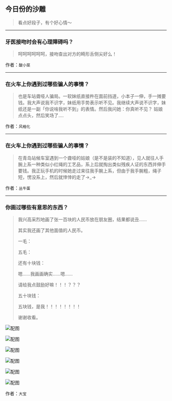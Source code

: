 ## 今日份的沙雕

> 看点好段子，有个好心情～


 
---

### 牙医接吻时会有心理障碍吗？

> 呵呵呵呵呵呵，接吻查出对方的畸形舌侧尖好么！


作者：`酸小菜`

---

### 在火车上你遇到过哪些骗人的事情？

> 也是车站聋哑人骗局。一软妹纸直接杵在面前挡道，小本子一伸，手一摊要钱。我大声说我不识字，妹纸用手势表示听不见。我继续大声说不识字，妹纸还是一副「你说啥我听不到」的表情。然后我问她：你真听不见？ 姑娘点点头，然后笑场了....


作者：`风格化`

---

### 在火车上你遇到过哪些骗人的事情？

> 在青岛站候车室遇到一个聋哑的姑娘（是不是装的不知道），见人就往人手腕上系一种类似小红绳的工艺品，系上后就掏出类似残疾人证的东西并伸手要钱。我正玩手机的时候她走过来往我手腕上系，但由于我手腕粗，绳子短，愣没系上，然后就悻悻的走了→_→


作者：`丛牛蛋`

---

### 你画过哪些有意思的东西？

> 我兴高采烈地画了张一百块的人民币放在朋友圈，结果都说丑……
> 
> 其实我还画了其他面值的人民币。
> 
> 一毛：
> 
> 五毛：
> 
> 还有十块钱：
> 
> 嗯……我画画确实……嗯……
> 
> 请给我点鼓励好嘛！！！？？？
> 
> 五十块钱：
> 
> 五块钱，是我！！！！！！！！
> 
> 谢谢收看。



![配图](http://pic3.zhimg.com/70/162028b6b6e70e09825adacef4a7c132_b.jpg)



![配图](http://pic2.zhimg.com/70/1f17f3352094ff3abecb2a638d981631_b.jpg)



![配图](http://pic1.zhimg.com/70/afbfb704f71316a0424a91bb42d70878_b.jpg)



![配图](http://pic2.zhimg.com/70/a3e4a00fd3a3769cf57ec745f2724c25_b.jpg)



![配图](http://pic4.zhimg.com/70/001d85c382580e840ce8b0d0937d04b3_b.jpg)



![配图](http://pic4.zhimg.com/70/3bc99f14017dcde2977e0a690b4e1c83_b.jpg)


作者：`大宝`